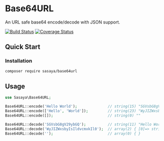 # Base64URL

An URL safe base64 encode/decode with JSON support.

[![Build Status](https://github.com/storyn26383/base64url/actions/workflows/tests.yml/badge.svg?branch=master)](https://github.com/storyn26383/base64url/actions/workflows/tests.yml)
[![Coverage Status](https://coveralls.io/repos/github/storyn26383/base64url/badge.svg?branch=master)](https://coveralls.io/github/storyn26383/base64url?branch=master)

## Quick Start

### Installation

```bash
composer require sasaya/base64url
```

## Usage

```php
use Sasaya\Base64URL;

Base64URL::encode('Hello World');              // string(15) "SGVsbG8gV29ybGQ"
Base64URL::encode(['Hello', 'World']);         // string(23) "WyJIZWxsbyIsIldvcmxkIl0"
Base64URL::encode([]);                         // string(0) ""

Base64URL::decode('SGVsbG8gV29ybGQ');          // string(11) "Hello World"
Base64URL::decode('WyJIZWxsbyIsIldvcmxkIl0');  // array(2) { [0]=> string(5) "Hello" [1]=> string(5) "World" }
Base64URL::decode('');                         // array(0) { }
```
